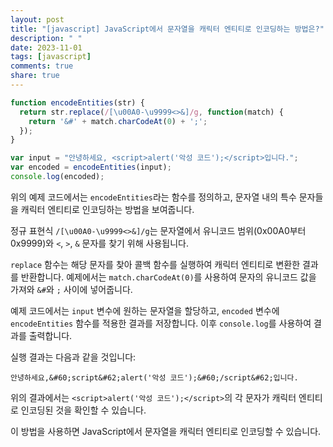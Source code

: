```yaml
---
layout: post
title: "[javascript] JavaScript에서 문자열을 캐릭터 엔티티로 인코딩하는 방법은?"
description: " "
date: 2023-11-01
tags: [javascript]
comments: true
share: true
---
```


```javascript
function encodeEntities(str) {
  return str.replace(/[\u00A0-\u9999<>&]/g, function(match) {
    return '&#' + match.charCodeAt(0) + ';';
  });
}

var input = "안녕하세요, <script>alert('악성 코드');</script>입니다.";
var encoded = encodeEntities(input);
console.log(encoded);
```

위의 예제 코드에서는 `encodeEntities`라는 함수를 정의하고, 문자열 내의 특수 문자들을 캐릭터 엔티티로 인코딩하는 방법을 보여줍니다. 

정규 표현식 `/[\u00A0-\u9999<>&]/g`는 문자열에서 유니코드 범위(0x00A0부터 0x9999)와 `<`, `>`, `&` 문자를 찾기 위해 사용됩니다.

`replace` 함수는 해당 문자를 찾아 콜백 함수를 실행하여 캐릭터 엔티티로 변환한 결과를 반환합니다. 예제에서는 `match.charCodeAt(0)`를 사용하여 문자의 유니코드 값을 가져와 `&#`와 `;` 사이에 넣어줍니다.

예제 코드에서는 `input` 변수에 원하는 문자열을 할당하고, `encoded` 변수에 `encodeEntities` 함수를 적용한 결과를 저장합니다. 이후 `console.log`를 사용하여 결과를 출력합니다.

실행 결과는 다음과 같을 것입니다:

```
안녕하세요,&#60;script&#62;alert('악성 코드');&#60;/script&#62;입니다.
```

위의 결과에서는 `<script>alert('악성 코드');</script>`의 각 문자가 캐릭터 엔티티로 인코딩된 것을 확인할 수 있습니다.

이 방법을 사용하면 JavaScript에서 문자열을 캐릭터 엔티티로 인코딩할 수 있습니다.